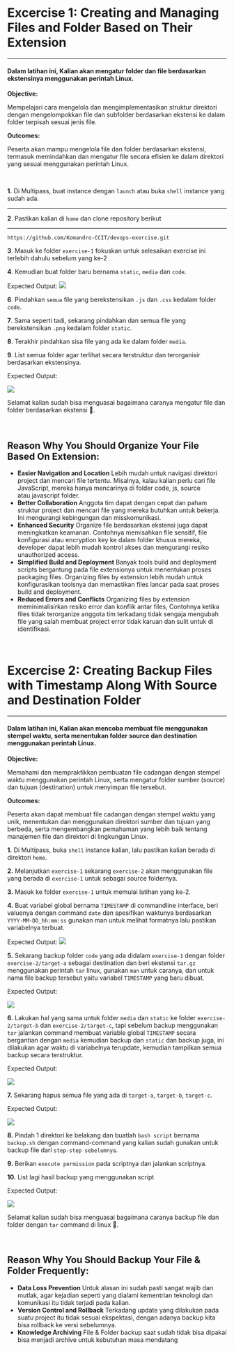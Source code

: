 
# Excercise 1: Creating and Managing Files and Folder Based on Their Extension
***

#### Dalam latihan ini, Kalian akan mengatur folder dan file berdasarkan ekstensinya menggunakan perintah Linux.

**Objective:**

Mempelajari cara mengelola dan mengimplementasikan struktur direktori dengan mengelompokkan file dan subfolder berdasarkan ekstensi ke dalam folder terpisah sesuai jenis file.

**Outcomes:**

Peserta akan mampu mengelola file dan folder berdasarkan ekstensi, termasuk memindahkan dan mengatur file secara efisien ke dalam direktori yang sesuai menggunakan perintah Linux.

<br />

**1.**  Di Multipass, buat instance dengan `launch` atau buka `shell` instance yang sudah ada.
***
**2**.  Pastikan kalian di `home` dan clone repository berikut
***
```
https://github.com/Komandro-CCIT/devops-exercise.git
```

**3**. Masuk ke folder `exercise-1` fokuskan untuk selesaikan exercise ini terlebih dahulu sebelum yang ke-2

**4**. Kemudian buat folder baru bernama `static`, `media` dan `code`.

Expected Output:
![](assets/latihan/exercise-1.1.png)

**6**.  Pindahkan `semua` file yang berekstensikan `.js` dan `.css` kedalam folder `code`.

**7**. Sama seperti tadi, sekarang pindahkan dan semua file yang berekstensikan `.png` kedalam folder `static`.

**8**. Terakhir pindahkan sisa file yang ada ke dalam folder `media`.

**9**. List semua folder agar terlihat secara terstruktur dan terorganisir berdasarkan ekstensinya.

Expected Output:

![](assets/latihan/exercise-1.2.png)

Selamat kalian sudah bisa menguasai bagaimana caranya mengatur file dan folder berdasarkan ekstensi 🥳.

<br />

## **Reason Why You Should Organize Your File Based On Extension:**

- **Easier Navigation and Location**
	Lebih mudah untuk navigasi direktori project dan mencari file tertentu. Misalnya, kalau kalian perlu cari file JavaScript, mereka hanya mencarinya di folder code, js, source atau javascript folder.
- **Better Collaboration**
	Anggota tim dapat dengan cepat dan paham struktur project dan mencari file yang mereka butuhkan untuk bekerja. Ini mengurangi kebingungan dan misskomunikasi.
- **Enhanced Security**
	Organize file berdasarkan ekstensi juga dapat meningkatkan keamanan. Contohnya memisahkan file sensitif, file konfigurasi atau encryption key ke dalam folder khusus mereka, developer dapat lebih mudah kontrol akses dan mengurangi resiko unauthorized access.
- **Simplified Build and Deployment**
	Banyak tools build and deployment scripts bergantung pada file extensionya untuk menentukan proses packaging files. Organizing files by extension lebih mudah untuk konfigurasikan toolsnya dan memastikan files lancar pada saat proses build and deployment.
- **Reduced Errors and Conflicts**
	Organizing files by extension meminimalisirkan resiko error dan konflik antar files, Contohnya ketika files tidak terorganize anggota tim terkadang tidak sengaja mengubah file yang salah membuat project error tidak karuan dan sulit untuk di identifikasi.

<br />

# Excercise 2: Creating Backup Files with Timestamp Along With Source and Destination Folder
***

#### Dalam latihan ini, Kalian akan mencoba membuat file menggunakan stempel waktu, serta menentukan folder source dan destination menggunakan perintah Linux.

**Objective:**

Memahami dan mempraktikkan pembuatan file cadangan dengan stempel waktu menggunakan perintah Linux, serta mengatur folder sumber (source) dan tujuan (destination) untuk menyimpan file tersebut.

**Outcomes:**

Peserta akan dapat membuat file cadangan dengan stempel waktu yang unik, menentukan dan menggunakan direktori sumber dan tujuan yang berbeda, serta mengembangkan pemahaman yang lebih baik tentang manajemen file dan direktori di lingkungan Linux.

**1.**  Di Multipass, buka `shell` instance kalian, lalu pastikan kalian berada di direktori `home`.

**2.** Melanjutkan `exercise-1` sekarang `exercise-2` akan menggunakan file yang berada di `exercise-1` untuk sebagai source foldernya.

**3.** Masuk ke folder `exercise-1` untuk memulai latihan yang ke-2.

**4.** Buat variabel global bernama `TIMESTAMP` di commandline interface, beri valuenya dengan command `date` dan spesifikan waktunya berdasarkan `YYYY-MM-DD_hh:mm:ss` gunakan man untuk melihat formatnya lalu pastikan variabelnya terbuat.  

Expected Output:
![](assets/latihan/exercise-2.1.png)

**5.** Sekarang backup folder `code` yang ada didalam `exercise-1` dengan folder `exercise-2/target-a` sebagai destination dan beri ekstensi `tar.gz` menggunakan perintah `tar` linux, gunakan `man` untuk caranya, dan untuk nama file backup tersebut yaitu variabel `TIMESTAMP` yang baru dibuat.

Expected Output:

![](assets/latihan/exercise-2.2.png)

**6.** Lakukan hal yang sama untuk folder `media` dan `static` ke folder `exercise-2/target-b` dan `exercise-2/target-c`, tapi sebelum backup menggunakan `tar` jalankan command membuat variable global `TIMESTAMP` secara bergantian dengan `media` kemudian backup dan `static` dan backup juga, ini dilakukan agar waktu di variabelnya terupdate, kemudian tampilkan semua backup secara terstruktur.

Expected Output:

![](assets/latihan/exercise-2.3.png)

**7.** Sekarang hapus semua file yang ada di `target-a`, `target-b`, `target-c`.

Expected Output:

![](assets/latihan/exercise-2.4.png)

**8.** Pindah 1 direktori ke belakang dan buatlah `bash script` bernama `backup.sh` dengan command-command yang kalian sudah gunakan untuk backup file dari `step-step sebelumnya`.

**9.** Berikan `execute permission` pada scriptnya dan jalankan scriptnya.

**10.** List lagi hasil backup yang menggunakan script

Expected Output:

![](assets/latihan/exercise-2.5.png)

Selamat kalian sudah bisa menguasai bagaimana caranya backup file dan folder dengan `tar` command di linux 🥳.

<br />

## **Reason Why You Should Backup Your File & Folder Frequently:**

- **Data Loss Prevention**
	Untuk alasan ini sudah pasti sangat wajib dan mutlak, agar kejadian seperti yang dialami kementrian teknologi dan komunikasi itu tidak terjadi pada kalian.
- **Version Control and Rollback**
	Terkadang update yang dilakukan pada suatu project itu tidak sesuai ekspektasi, dengan adanya backup kita bisa rollback ke versi sebelumnya.
- **Knowledge Archiving**
	File & Folder backup saat sudah tidak bisa dipakai bisa menjadi archive untuk kebutuhan masa mendatang

<br />
